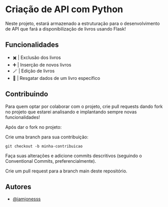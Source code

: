 # Criação de API com Python

Neste projeto, estará armazenado a estruturação para o desenvolvimento de API que fará a disponibilização de livros usando Flask!

## Funcionalidades

- ✖️ | Exclusão dos livros
- ➕ | Inserção de novos livros
- 🪄 | Edição de livros
- 🔎 | Resgatar dados de um livro específico

## Contribuindo

Para quem optar por colaborar com o projeto, crie pull requests dando fork no projeto que estarei analisando e implantando sempre novas funcionalidades!

Após dar o fork no projeto:

Crie uma branch para sua contribuição:

    git checkout -b minha-contribuicao
Faça suas alterações e adicione commits descritivos (seguindo o Conventional Commits, preferencialmente).

Crie um pull request para a branch main deste repositório.

## Autores

- [@iamjonesss](https://www.github.com/iamjonesss)
